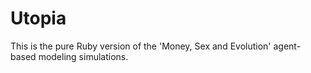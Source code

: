 # Utopia

This is the pure Ruby version of the 'Money, Sex and Evolution' agent-based modeling simulations.
